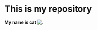 # This is my repository
**My name is cat**
![.](https://www.pngall.com/wp-content/uploads/2016/03/Cat-PNG-2.png)
